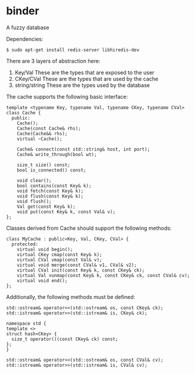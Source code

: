 # binder
A fuzzy database 

Dependencies:
```
$ sudo apt-get install redis-server libhiredis-dev
```

There are 3 layers of abstraction here:
1. Key/Val       These are the types that are exposed to the user
2. CKey/CVal     These are the types that are used by the cache
3. string/string These are the types used by the database

The cache supports the following basic interface:
```
template <typename Key, typename Val, typename CKey, typename CVal>
class Cache {
  public:
    Cache();
    Cache(const Cache& rhs);
    Cache(Cache&& rhs);
    virtual ~Cache();
    
    Cache& connect(const std::string& host, int port);
    Cache& write_through(bool wt);

    size_t size() const;
    bool is_connected() const;

    void clear();
    bool contains(const Key& k);
    void fetch(const Key& k);
    void flush(const Key& k);
    void flush();
    Val get(const Key& k);
    void put(const Key& k, const Val& v);
};
```

Classes derived from Cache should support the following methods:
```
class MyCache : public<Key, Val, CKey, CVal> {
  protected:
    virtual void begin();
    virtual CKey cmap(const Key& k);
    virtual CVal vmap(const Val& v);
    virtual void merge(const CVal& v1, CVal& v2);
    virtual CVal init(const Key& k, const CKey& ck);
    virtual Val vunmap(const Key& k, const CKey& ck, const CVal& cv);
    virtual void end();
};
```

Additionally, the following methods must be defined:
```
std::ostream& operator<<(std::ostream& os, const CKey& ck);
std::istream& operator>>(std::istream& is, CKey& ck);

namespace std {
template <>
struct hash<CKey> {
  size_t operator()(const CKey& ck) const;
};
}

std::ostream& operator<<(std::ostream& os, const CVal& cv);
std::istream& operator>>(std::istream& is, CVal& cv);
```
